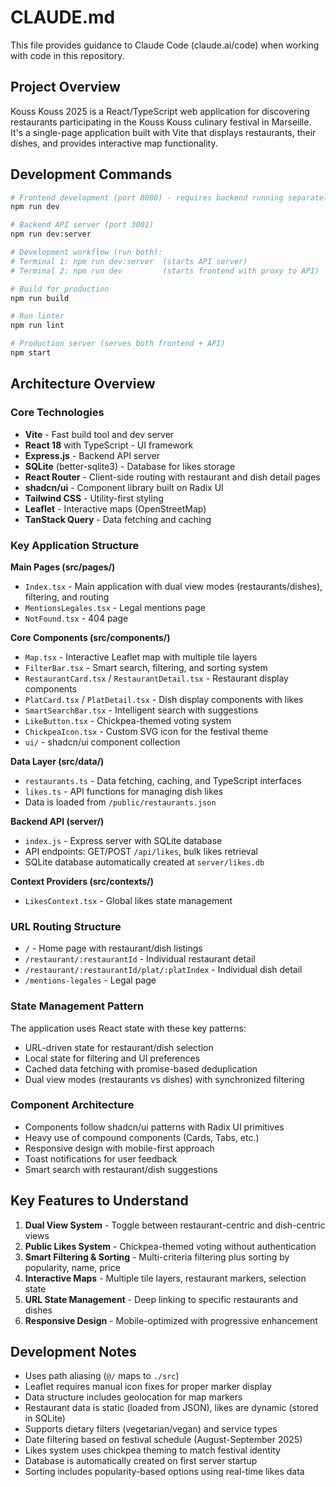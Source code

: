 # CLAUDE.md

This file provides guidance to Claude Code (claude.ai/code) when working with code in this repository.

## Project Overview

Kouss Kouss 2025 is a React/TypeScript web application for discovering restaurants participating in the Kouss Kouss culinary festival in Marseille. It's a single-page application built with Vite that displays restaurants, their dishes, and provides interactive map functionality.

## Development Commands

```bash
# Frontend development (port 8080) - requires backend running separately
npm run dev

# Backend API server (port 3001)
npm run dev:server

# Development workflow (run both):
# Terminal 1: npm run dev:server  (starts API server)
# Terminal 2: npm run dev         (starts frontend with proxy to API)

# Build for production
npm run build

# Run linter
npm run lint

# Production server (serves both frontend + API)
npm start
```

## Architecture Overview

### Core Technologies
- **Vite** - Fast build tool and dev server
- **React 18** with TypeScript - UI framework
- **Express.js** - Backend API server
- **SQLite** (better-sqlite3) - Database for likes storage
- **React Router** - Client-side routing with restaurant and dish detail pages
- **shadcn/ui** - Component library built on Radix UI
- **Tailwind CSS** - Utility-first styling
- **Leaflet** - Interactive maps (OpenStreetMap)
- **TanStack Query** - Data fetching and caching

### Key Application Structure

**Main Pages (src/pages/)**
- `Index.tsx` - Main application with dual view modes (restaurants/dishes), filtering, and routing
- `MentionsLegales.tsx` - Legal mentions page
- `NotFound.tsx` - 404 page

**Core Components (src/components/)**
- `Map.tsx` - Interactive Leaflet map with multiple tile layers
- `FilterBar.tsx` - Smart search, filtering, and sorting system
- `RestaurantCard.tsx` / `RestaurantDetail.tsx` - Restaurant display components
- `PlatCard.tsx` / `PlatDetail.tsx` - Dish display components with likes
- `SmartSearchBar.tsx` - Intelligent search with suggestions
- `LikeButton.tsx` - Chickpea-themed voting system
- `ChickpeaIcon.tsx` - Custom SVG icon for the festival theme
- `ui/` - shadcn/ui component collection

**Data Layer (src/data/)**
- `restaurants.ts` - Data fetching, caching, and TypeScript interfaces
- `likes.ts` - API functions for managing dish likes
- Data is loaded from `/public/restaurants.json`

**Backend API (server/)**
- `index.js` - Express server with SQLite database
- API endpoints: GET/POST `/api/likes`, bulk likes retrieval
- SQLite database automatically created at `server/likes.db`

**Context Providers (src/contexts/)**
- `LikesContext.tsx` - Global likes state management

### URL Routing Structure
- `/` - Home page with restaurant/dish listings
- `/restaurant/:restaurantId` - Individual restaurant detail
- `/restaurant/:restaurantId/plat/:platIndex` - Individual dish detail
- `/mentions-legales` - Legal page

### State Management Pattern
The application uses React state with these key patterns:
- URL-driven state for restaurant/dish selection
- Local state for filtering and UI preferences
- Cached data fetching with promise-based deduplication
- Dual view modes (restaurants vs dishes) with synchronized filtering

### Component Architecture
- Components follow shadcn/ui patterns with Radix UI primitives
- Heavy use of compound components (Cards, Tabs, etc.)
- Responsive design with mobile-first approach
- Toast notifications for user feedback
- Smart search with restaurant/dish suggestions

## Key Features to Understand

1. **Dual View System** - Toggle between restaurant-centric and dish-centric views
2. **Public Likes System** - Chickpea-themed voting without authentication
3. **Smart Filtering & Sorting** - Multi-criteria filtering plus sorting by popularity, name, price
4. **Interactive Maps** - Multiple tile layers, restaurant markers, selection state
5. **URL State Management** - Deep linking to specific restaurants and dishes
6. **Responsive Design** - Mobile-optimized with progressive enhancement

## Development Notes

- Uses path aliasing (`@/` maps to `./src`)
- Leaflet requires manual icon fixes for proper marker display
- Data structure includes geolocation for map markers
- Restaurant data is static (loaded from JSON), likes are dynamic (stored in SQLite)
- Supports dietary filters (vegetarian/vegan) and service types
- Date filtering based on festival schedule (August-September 2025)
- Likes system uses chickpea theming to match festival identity
- Database is automatically created on first server startup
- Sorting includes popularity-based options using real-time likes data